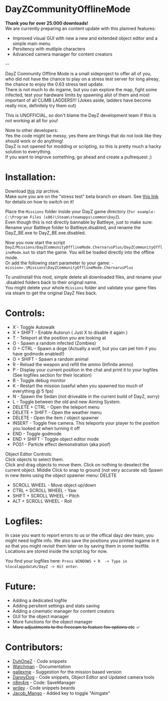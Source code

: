# DayZCommunityOfflineMode

**Thank you for over 25.000 downloads!**  
We are currently preparing an content update with this planned features:
* Improved visual GUI with new a new and extended object editor and a simple main menu
* Persitency with mutliple characters
* Advanced camera manager for content creators

-- 

DayZ Community Offline Mode is a small sideproject to offer all of you,  
who did not have the chance to play on a stress test server for long alreay, the chance to enjoy the 0.63 stress test update.  
There is not much to do ingame, but you can explore the map, fight some infected, test your hardware limits by spawning alot of them
and most important of all CLIMB LADDERS!!! (Jokes aside, ladders have become really nice, definitely try them out)  

This is UNOFFICIAL, so don't blame the DayZ development team if this is not working at all for you!

Note to other developers:  
Yes the code might be messy, yes there are things that do not look like they should work or do anything!  
DayZ is not opened for modding or scripting, so this is pretty much a hacky solution to everything.  
If you want to improve something, go ahead and create a pullrequest ;)

# Installation:
Download [this](https://github.com/Arkensor/DayZCommunityOfflineMode/releases/download/v1.9/DayZ.Community.OfflineMode.zip) zip archive.  
Make sure you are on the "stress test" beta branch on steam. See [this link](https://dayz.com/blog/0-63-stress-tests) for details on how to switch on it!  

Place the ```Missions``` folder inside your DayZ game directory (```For example: C:\Program Files (x86)\Steam\steamapps\common\DayZ```).  
Even though this is not directly bannable by Battleye, just to make sure: Rename your Battleye folder to Battleye.disabled, and rename the DayZ_BE.exe to DayZ_BE.exe.disabled.

Now you now start the script ```DayZ/Missions/DayZCommunityOfflineMode.ChernarusPlus/DayZCommunityOfflineMode.bat``` to start the game. You will be loaded directly into the offline mode.  
Or add the following start parameter to your game: ```-mission=.\Missions\DayZCommunityOfflineMode.ChernarusPlus```

To unstinstall this mod, simple delete all downloaded files, and rename your .disabled folders back to their original name.   
You might delete your whole ```Missions``` folder and validate your game files via steam to get the original DayZ files back.

# Controls:
* X - Toggle Autowalk
* X + SHIFT - Enable Autorun ( Just X to disable it again )
* T - Teleport at the position you are looking at
* O - Spawn a random infected (Zombies)
* O + CTRL - Spawn a doge (Actually a wolf, but you can pet him if you have godmode enabled!)
* O + SHIFT - Spawn a random animal
* R - Reload the weapon and refill the ammo (Infinite ammo)
* P - Display your current position in the chat and print it to your logfiles (See logfiles section for their location)
* B - Toggle debug monitor
* K - Restart the mission (useful when you spawned too much of everything @ 5 fps)
* N - Spawn the Sedan (not driveable in the current build of DayZ, sorry)
* L - Toggle between the old and new Aiming System.
* DELETE + CTRL - Open the teleport menu
* DELETE + SHIFT - Open the weather menu
* DELETE - Open the item / object spawner
* INSERT - Toggle free camera. This teleports your player to the position you looked at when turning it off
* END - Toggle godmode
* END + SHIFT - Toggle object editor mode
* POS1 - Particle effect demonstration (aka poof)

Object Editor Controls:  
Click objects to select them.  
Click and drag objects to move them.
Click on nothing to deselect the current object.
Middle Click to snap to ground (not very accurate xd)
Spawn in new items using the object spawner menu: DELETE

* SCROLL WHEEL - Move object up/down
* CTRL + SCROLL WHEEL - Yaw
* SHIFT + SCROLL WHEEL - Pitch
* ALT + SCROLL WHEEL - Roll

# Logfiles:
In case you want to report errors to us or the offical dayz dev team, you might need logfile info.
We also save the positions you printed ingame in it so that you might revisit them later on by saving them in some textfile.
Locations are stored inside the script.log for now.

You find your logfiles here: ```Press WINDOWS + R  -> Type in %localappdata%/DayZ -> Hit enter```. 

# Future:
* Adding a dedicated logfile
* Adding persitent settings and stats saving
* Adding a cinematic manager for content creators
* GUI for the object manager
* More functions for the object manager
* ~~More adjustments to the freecam to feature fov options etc~~ ✓

# Contributors:
* [DuhOneZ](https://twitter.com/DuhOneZ) - Code snippets
* [Watchman](https://twitter.com/watchman113) - Documentation
* [gallexme](https://github.com/gallexme) - Suggestion for the mission based version
* [DannyDog](https://github.com/DannyDog) - Code snippets, Object Editor and Updated camera tools
* [n8m4re](https://github.com/n8m4re) - Code: SaveManager
* [wriley](https://github.com/wriley) - Code snippets beards
* [Jacob_Mango](https://twitter.com/Jacob_MangoR) - Added key to toggle "Aimgate"
